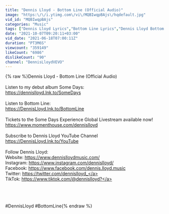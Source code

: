 ```yaml
---
title: "Dennis Lloyd - Bottom Line (Official Audio)"
image: "https:\/\/i.ytimg.com\/vi\/MQBIwqpBAjs\/hqdefault.jpg"
vid_id: "MQBIwqpBAjs"
categories: "Music"
tags: ["Dennis Lloyd Lyrics","Bottom Line Lyrics","Dennis Lloyd Bottom Line Lyrics"]
date: "2021-10-07T09:20:11+03:00"
vid_date: "2021-06-18T07:00:11Z"
duration: "PT3M6S"
viewcount: "359149"
likeCount: "6986"
dislikeCount: "90"
channel: "DennisLloydVEVO"
---
```

{% raw %}Dennis Lloyd - Bottom Line (Official Audio)<br /><br />Listen to my debut album Some Days: <br /><a rel="nofollow" target="blank" href="https://dennislloyd.lnk.to/SomeDays">https://dennislloyd.lnk.to/SomeDays</a><br /><br />Listen to Bottom Line:<br /><a rel="nofollow" target="blank" href="https://DennisLloyd.lnk.to/BottomLine">https://DennisLloyd.lnk.to/BottomLine</a><br /><br />Tickets to the Some Days Experience Global Livestream available now!<br /><a rel="nofollow" target="blank" href="https://www.momenthouse.com/dennislloyd">https://www.momenthouse.com/dennislloyd</a><br /><br />Subscribe to Dennis Lloyd YouTube Channel<br /><a rel="nofollow" target="blank" href="https://DennisLloyd.lnk.to/YouTube">https://DennisLloyd.lnk.to/YouTube</a><br /><br />Follow Dennis Lloyd: <br />Website: <a rel="nofollow" target="blank" href="https://www.dennislloydmusic.com/">https://www.dennislloydmusic.com/</a><br />Instagram: <a rel="nofollow" target="blank" href="https://www.instagram.com/dennislloyd/">https://www.instagram.com/dennislloyd/</a><br />Facebook: <a rel="nofollow" target="blank" href="https://www.facebook.com/dennis.lloyd.music">https://www.facebook.com/dennis.lloyd.music</a><br />Twitter: <a rel="nofollow" target="blank" href="https://twitter.com/dennislloyd_">https://twitter.com/dennislloyd_</a><br />TikTok: <a rel="nofollow" target="blank" href="https://www.tiktok.com/@dennislloyd?">https://www.tiktok.com/@dennislloyd?</a><br /><br /><br /><br /><br />#DennisLloyd #BottomLine{% endraw %}
